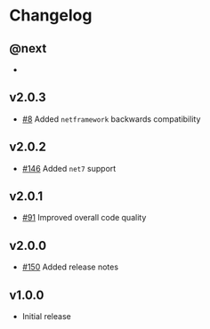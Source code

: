 # Changelog

## @next

-

## v2.0.3

- [#8](https://github.com/Marvin-Brouwer/FluentSerializer/issues/8) Added `netframework` backwards compatibility

## v2.0.2

- [#146](https://github.com/Marvin-Brouwer/FluentSerializer/issues/146) Added `net7` support

## v2.0.1

- [#91](https://github.com/Marvin-Brouwer/FluentSerializer/issues/91) Improved overall code quality

## v2.0.0

- [#150](https://github.com/Marvin-Brouwer/FluentSerializer/issues/150) Added release notes

## v1.0.0

- Initial release
